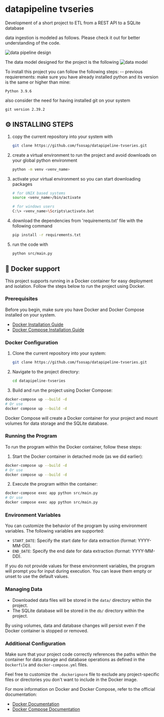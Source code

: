 # datapipeline tvseries

Development of a short project to ETL from a REST API to a SQLite database

data ingestion is modeled as follows. Please check it out for better understanding of the code.

![data pipeline design](model/pipeline_design.jpg)

The data model designed for the project is the following
![data model](model/datamodel_tvseries.jpg)

To install this project you can follow the following steps:
-- previous requierements:
make sure you have already installed python and its version is the same or higher than mine:

```text
Python 3.9.6
```

also consider the need for having installed git on your system

```text
git version 2.39.2
```

## ⚙️ INSTALLING STEPS

1. copy the current repository into your system with

    ```bash
    git clone https://github.com/fsosap/datapipeline-tvseries.git
    ```

2. create a virtual environment to run the project and avoid downloads on your global python environment

    ```bash
    python -m venv <venv_name>
    ```

3. activate your virtual environment so you can start downloading packages

    ```bash
    # for UNIX based systems
    source <venv_name>/bin/activate

    # for windows users
    C:\> <venv_name>\Scripts\activate.bat
    ```

4. download the dependencies from 'requirements.txt' file with the following command

    ```bash
    pip install -r requirements.txt
    ```

5. run the code with

    ```bash
    python src/main.py
    ```

## 🐋 Docker support

This project supports running in a Docker container for easy deployment and isolation. Follow the steps below to run the project using Docker.

### Prerequisites

Before you begin, make sure you have Docker and Docker Compose installed on your system.

- [Docker Installation Guide](https://docs.docker.com/get-docker/)
- [Docker Compose Installation Guide](https://docs.docker.com/compose/install/)

### Docker Configuration

1. Clone the current repository into your system:

    ```bash
    git clone https://github.com/fsosap/datapipeline-tvseries.git
    ```

2. Navigate to the project directory:

    ```bash
    cd datapipeline-tvseries
    ```

3. Build and run the project using Docker Compose:

```bash
docker-compose up --build -d
# Or use
docker compose up --build -d
```

Docker Compose will create a Docker container for your project and mount volumes for data storage and the SQLite database.

### Running the Program

To run the program within the Docker container, follow these steps:

1. Start the Docker container in detached mode (as we did earlier):
```bash
docker-compose up --build -d
# Or use
docker compose up --build -d
```

2. Execute the program within the container:
```bash
docker-compose exec app python src/main.py
# Or use
docker compose exec app python src/main.py
```

### Environment Variables

You can customize the behavior of the program by using environment variables. The following variables are supported:

- `START_DATE`: Specify the start date for data extraction (format: YYYY-MM-DD).
- `END_DATE`: Specify the end date for data extraction (format: YYYY-MM-DD).

If you do not provide values for these environment variables, the program will prompt you for input during execution. You can leave them empty or unset to use the default values.

### Managing Data

- Downloaded data files will be stored in the `data/` directory within the project.
- The SQLite database will be stored in the `db/` directory within the project.

By using volumes, data and database changes will persist even if the Docker container is stopped or removed.

### Additional Configuration

Make sure that your project code correctly references the paths within the container for data storage and database operations as defined in the `Dockerfile` and `docker-compose.yml` files.

Feel free to customize the `.dockerignore` file to exclude any project-specific files or directories you don't want to include in the Docker image.

For more information on Docker and Docker Compose, refer to the official documentation:

- [Docker Documentation](https://docs.docker.com/)
- [Docker Compose Documentation](https://docs.docker.com/compose/)